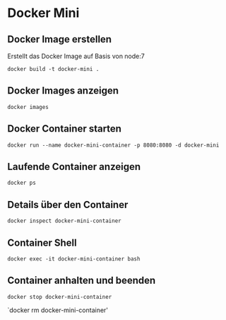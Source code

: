 
# Docker Mini

## Docker Image erstellen

Erstellt das Docker Image auf Basis von node:7

`docker build -t docker-mini .`

## Docker Images anzeigen

`docker images`

## Docker Container starten

`docker run --name docker-mini-container -p 8080:8080 -d docker-mini`

## Laufende Container anzeigen

`docker ps`

## Details über den Container

`docker inspect docker-mini-container`

## Container Shell

`docker exec -it docker-mini-container bash`

## Container anhalten und beenden

`docker stop docker-mini-container`

`docker rm docker-mini-container'
